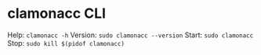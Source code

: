 # clamonacc CLI

Help: `clamonacc -h`
Version: `sudo clamonacc --version`
Start: `sudo clamonacc`
Stop: `sudo kill $(pidof clamonacc)`
